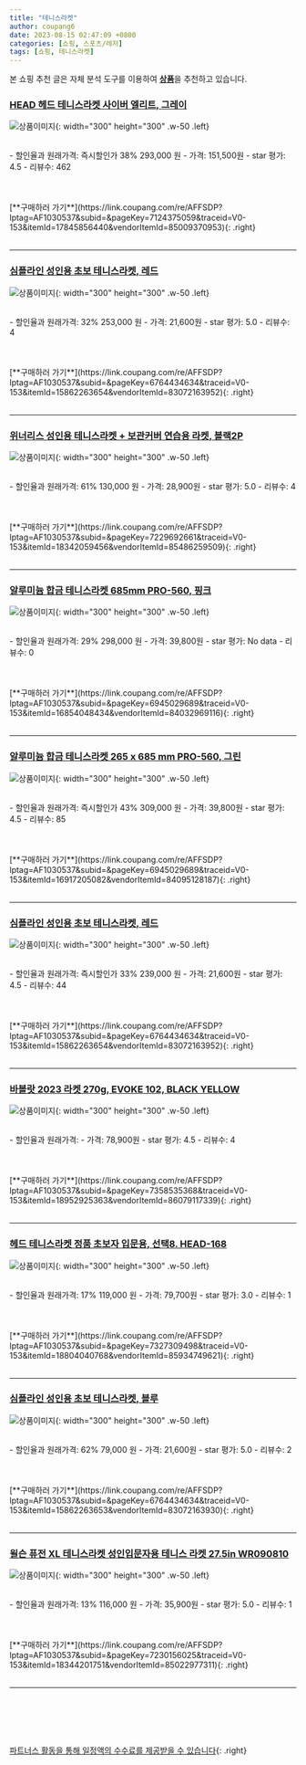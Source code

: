 ```yaml
---
title: "테니스라켓"
author: coupang6
date: 2023-08-15 02:47:09 +0800
categories: [쇼핑, 스포츠/레저]
tags: [쇼핑, 테니스라켓]
---
```


본 쇼핑 추천 글은 자체 분석 도구를 이용하여 [**상품**](https://link.coupang.com/a/bao1ui)을 추천하고 있습니다.

### [HEAD 헤드 테니스라켓 사이버 엘리트, 그레이](https://link.coupang.com/re/AFFSDP?lptag=AF1030537&subid=&pageKey=7124375059&traceid=V0-153&itemId=17845856440&vendorItemId=85009370953)

![상품이미지](https://thumbnail10.coupangcdn.com/thumbnails/remote/230x230ex/image/retail/images/2912732575592487-13a1a445-e094-492a-893b-53dde68b387c.jpg){: width="300" height="300" .w-50 .left}


<br>
- 할인율과 원래가격: 즉시할인가 38%  293,000   원
- 가격: 151,500원
- star 평가: 4.5
- 리뷰수: 462
<br>
<br>
<br>
<br>
[**구매하러 가기**](https://link.coupang.com/re/AFFSDP?lptag=AF1030537&subid=&pageKey=7124375059&traceid=V0-153&itemId=17845856440&vendorItemId=85009370953){: .right}
<br>
<br>

---

### [심플라인 성인용 초보 테니스라켓, 레드](https://link.coupang.com/re/AFFSDP?lptag=AF1030537&subid=&pageKey=6764434634&traceid=V0-153&itemId=15862263654&vendorItemId=83072163952)

![상품이미지](https://thumbnail10.coupangcdn.com/thumbnails/remote/230x230ex/image/retail/images/2022/09/08/22/7/47c8db27-d342-4a3a-9cd6-8ea927cfe761.png){: width="300" height="300" .w-50 .left}


<br>
- 할인율과 원래가격: 32%  253,000   원
- 가격: 21,600원
- star 평가: 5.0
- 리뷰수: 4
<br>
<br>
<br>
<br>
[**구매하러 가기**](https://link.coupang.com/re/AFFSDP?lptag=AF1030537&subid=&pageKey=6764434634&traceid=V0-153&itemId=15862263654&vendorItemId=83072163952){: .right}
<br>
<br>

---

### [위너리스 성인용 테니스라켓 + 보관커버 연습용 라켓, 블랙2P](https://link.coupang.com/re/AFFSDP?lptag=AF1030537&subid=&pageKey=7229692661&traceid=V0-153&itemId=18342059456&vendorItemId=85486259509)

![상품이미지](https://thumbnail9.coupangcdn.com/thumbnails/remote/230x230ex/image/vendor_inventory/302e/e85b2a604314d0599b6d5566d4ed0c237c2b3773be2161d61826278d081d.jpg){: width="300" height="300" .w-50 .left}


<br>
- 할인율과 원래가격: 61%  130,000   원
- 가격: 28,900원
- star 평가: 5.0
- 리뷰수: 4
<br>
<br>
<br>
<br>
[**구매하러 가기**](https://link.coupang.com/re/AFFSDP?lptag=AF1030537&subid=&pageKey=7229692661&traceid=V0-153&itemId=18342059456&vendorItemId=85486259509){: .right}
<br>
<br>

---

### [알루미늄 합금 테니스라켓 685mm PRO-560, 핑크](https://link.coupang.com/re/AFFSDP?lptag=AF1030537&subid=&pageKey=6945029689&traceid=V0-153&itemId=16854048434&vendorItemId=84032969116)

![상품이미지](https://thumbnail6.coupangcdn.com/thumbnails/remote/230x230ex/image/retail/images/2022/11/23/18/2/73f6de83-536b-49ca-a845-f16d01baeafa.jpg){: width="300" height="300" .w-50 .left}


<br>
- 할인율과 원래가격: 29%  298,000   원
- 가격: 39,800원
- star 평가: No data
- 리뷰수: 0
<br>
<br>
<br>
<br>
[**구매하러 가기**](https://link.coupang.com/re/AFFSDP?lptag=AF1030537&subid=&pageKey=6945029689&traceid=V0-153&itemId=16854048434&vendorItemId=84032969116){: .right}
<br>
<br>

---

### [알루미늄 합금 테니스라켓 265 x 685 mm PRO-560, 그린](https://link.coupang.com/re/AFFSDP?lptag=AF1030537&subid=&pageKey=6945029689&traceid=V0-153&itemId=16917205082&vendorItemId=84095128187)

![상품이미지](https://thumbnail10.coupangcdn.com/thumbnails/remote/230x230ex/image/retail/images/2022/11/24/9/6/7aed8e88-8638-49db-bbde-d8213d994149.jpg){: width="300" height="300" .w-50 .left}


<br>
- 할인율과 원래가격: 즉시할인가 43%  309,000   원
- 가격: 39,800원
- star 평가: 4.5
- 리뷰수: 85
<br>
<br>
<br>
<br>
[**구매하러 가기**](https://link.coupang.com/re/AFFSDP?lptag=AF1030537&subid=&pageKey=6945029689&traceid=V0-153&itemId=16917205082&vendorItemId=84095128187){: .right}
<br>
<br>

---

### [심플라인 성인용 초보 테니스라켓, 레드](https://link.coupang.com/re/AFFSDP?lptag=AF1030537&subid=&pageKey=6764434634&traceid=V0-153&itemId=15862263654&vendorItemId=83072163952)

![상품이미지](https://thumbnail10.coupangcdn.com/thumbnails/remote/230x230ex/image/retail/images/2022/09/08/22/7/47c8db27-d342-4a3a-9cd6-8ea927cfe761.png){: width="300" height="300" .w-50 .left}


<br>
- 할인율과 원래가격: 즉시할인가 33%  239,000   원
- 가격: 21,600원
- star 평가: 4.5
- 리뷰수: 44
<br>
<br>
<br>
<br>
[**구매하러 가기**](https://link.coupang.com/re/AFFSDP?lptag=AF1030537&subid=&pageKey=6764434634&traceid=V0-153&itemId=15862263654&vendorItemId=83072163952){: .right}
<br>
<br>

---

### [바볼랏 2023 라켓 270g, EVOKE 102, BLACK YELLOW](https://link.coupang.com/re/AFFSDP?lptag=AF1030537&subid=&pageKey=7358535368&traceid=V0-153&itemId=18952925363&vendorItemId=86079117339)

![상품이미지](https://thumbnail10.coupangcdn.com/thumbnails/remote/230x230ex/image/retail/images/2023/05/25/17/5/39490353-4cc7-4d00-bc1d-b26d253dd773.jpg){: width="300" height="300" .w-50 .left}


<br>
- 할인율과 원래가격: 
- 가격: 78,900원
- star 평가: 4.5
- 리뷰수: 4
<br>
<br>
<br>
<br>
[**구매하러 가기**](https://link.coupang.com/re/AFFSDP?lptag=AF1030537&subid=&pageKey=7358535368&traceid=V0-153&itemId=18952925363&vendorItemId=86079117339){: .right}
<br>
<br>

---

### [헤드 테니스라켓 정품 초보자 입문용, 선택8. HEAD-168](https://link.coupang.com/re/AFFSDP?lptag=AF1030537&subid=&pageKey=7327309498&traceid=V0-153&itemId=18804040768&vendorItemId=85934749621)

![상품이미지](https://thumbnail6.coupangcdn.com/thumbnails/remote/230x230ex/image/vendor_inventory/5287/7cf4bd4d934cbc27eba835be1812d3eda4747a0255ea4d0f716b37f04523.jpg){: width="300" height="300" .w-50 .left}


<br>
- 할인율과 원래가격: 17%  119,000   원
- 가격: 79,700원
- star 평가: 3.0
- 리뷰수: 1
<br>
<br>
<br>
<br>
[**구매하러 가기**](https://link.coupang.com/re/AFFSDP?lptag=AF1030537&subid=&pageKey=7327309498&traceid=V0-153&itemId=18804040768&vendorItemId=85934749621){: .right}
<br>
<br>

---

### [심플라인 성인용 초보 테니스라켓, 블루](https://link.coupang.com/re/AFFSDP?lptag=AF1030537&subid=&pageKey=6764434634&traceid=V0-153&itemId=15862263653&vendorItemId=83072163930)

![상품이미지](https://thumbnail8.coupangcdn.com/thumbnails/remote/230x230ex/image/retail/images/2022/09/08/22/0/d85e4ed1-7d89-4339-bef2-3f289a3e7a15.png){: width="300" height="300" .w-50 .left}


<br>
- 할인율과 원래가격: 62%  79,000   원
- 가격: 21,600원
- star 평가: 5.0
- 리뷰수: 2
<br>
<br>
<br>
<br>
[**구매하러 가기**](https://link.coupang.com/re/AFFSDP?lptag=AF1030537&subid=&pageKey=6764434634&traceid=V0-153&itemId=15862263653&vendorItemId=83072163930){: .right}
<br>
<br>

---

### [윌슨 퓨전 XL 테니스라켓 성인입문자용 테니스 라켓 27.5in WR090810](https://link.coupang.com/re/AFFSDP?lptag=AF1030537&subid=&pageKey=7230156025&traceid=V0-153&itemId=18344201751&vendorItemId=85022977311)

![상품이미지](https://thumbnail10.coupangcdn.com/thumbnails/remote/230x230ex/image/vendor_inventory/92f3/f68659650bc39a9d295f5ddadd77f8c920fac774e1fe94cb05f24aa437e2.jpg){: width="300" height="300" .w-50 .left}


<br>
- 할인율과 원래가격: 13%  116,000   원
- 가격: 35,900원
- star 평가: 5.0
- 리뷰수: 1
<br>
<br>
<br>
<br>
[**구매하러 가기**](https://link.coupang.com/re/AFFSDP?lptag=AF1030537&subid=&pageKey=7230156025&traceid=V0-153&itemId=18344201751&vendorItemId=85022977311){: .right}
<br>
<br>

---
<br><br><br><br><br> [파트너스 활동을 통해 일정액의 수수료를 제공받을 수 있습니다](https://link.coupang.com/a/bao1ui){: .right}